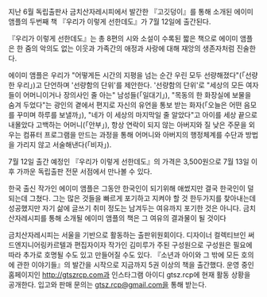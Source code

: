 지난 6월 독립출판사 금치산자레시피에서 발간한 『고깃덩이』를 통해 소개된 에이미 앰플의 두번째 책 『우리가 이렇게 선한데도』가 7월 12일에 출간된다.

『우리가 이렇게 선한데도』는 총 8편의 시와 소설이 수록된 짧은 책으로 에이미 앰플은 한 줌의 악의도 없는 이웃과 가족간의 애정과 사랑에 대해 재앙의 생존자처럼 진술한다.

에이미 앰플은 우리가 "어떻게든 시간의 지평을 넘는 순간 우린 모두 선량해졌다"(「선량한 우리」)고 단언하며 '선량함의 단위'를 제안한다. '선량함의 단위'로 "세상의 모든 여자들이 어머니이거나 장의사인 줄 아는" 남성들(「일대기」), "목동의 한 화장실에 보물을 숨겨 두었다"는 광인의 곁에서 편지로 자신의 유언을 통보 받는 화자(「오늘은 어떤 음모를 꾸미며 하루를 보낼까」), "네가 이 세상의 마지막일 줄 알았다"고 아이를 세상 끝으로 내몰았다 고백하는 어머니(「안부」), 항상 연락이 되지 않는 아버지와 질 낮은 주문을 외우는 컴퓨터 프로그램을 만드는 과정을 통해 어머니와 아버지의 행정체계를 수단과 방법을 가리지 않고 서술해낸다(「비자」).

7월 12일 출간 예정인 『우리가 이렇게 선한데도』의 가격은 3,500원으로 7월 13일 이후 가까운 독립출판 전문 서점에서 만나볼 수 있다.

한국 출신 작가인 에이미 앰플은 그동안 한국인이 되기위해 애썼지만 결국 한국인이 덜 되는데 그쳤다. 그는 많은 것들을 빠르게 포기하고 지켜야 할 것 한두가지를 찾아내는데 성공했지만 자기 삶에 글쓰기 취미 정도는 남겨두는 여유까지 포기한 것은 아니다. 금치산자레시피를 통해 소개될 에이미 앰플의 책은 그 여유의 결과물이 될 것이다

금치산자레시피는 서울을 기반으로 활동하는 출판위원회이다. 디자이너 컬렉티브인 써드엔지니어링카르텔과 편집자이자 작가인 김미루가 주된 구성원으로 구성원은 필요에 따라 추가로 호명될 수도 있고 만들어질 수도 있다. 『소년과 아이와 그 밖에 모든 호의에 관한 이야기들』의 발간을 시작으로 지금까지 5권 이상의 책을 출간했다. 운영 중인 홈페이지인 http://gtszrcp.com과 인스타그램 아이디 gtsz.rcp에 현재 활동 상황을 공개한다. 입고와 판매 문의는 gtsz.rcp@gmail.com을 통해 받는다.